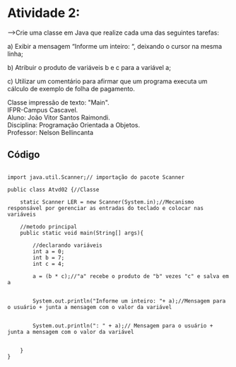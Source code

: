 # Atividade 2:

-->Crie uma classe em Java que realize cada uma das seguintes tarefas:

a) Exibir a mensagem “Informe um inteiro: “, deixando o cursor na mesma linha;

b) Atribuir o produto de variáveis b e c para a variável a;

c) Utilizar um comentário para afirmar que um programa executa um cálculo de exemplo de folha de pagamento.


Classe impressão de texto: "Main".     
IFPR-Campus Cascavel.     
Aluno: João Vitor Santos Raimondi.     
Disciplina: Programação Orientada a Objetos.     
Professor: Nelson Bellincanta     


## Código

```

import java.util.Scanner;// importação do pacote Scanner

public class Atvd02 {//Classe

    static Scanner LER = new Scanner(System.in);//Mecanismo responsável por gerenciar as entradas do teclado e colocar nas variáveis
    
    //metodo principal
    public static void main(String[] args){
        
        //declarando variáveis
        int a = 0;
        int b = 7;
        int c = 4;

        a = (b * c);//"a" recebe o produto de "b" vezes "c" e salva em a


        System.out.println("Informe um inteiro: "+ a);//Mensagem para o usuário + junta a mensagem com o valor da variável
        
        
        System.out.println(": " + a);// Mensagem para o usuário + junta a mensagem com o valor da variável


    }
}

```

